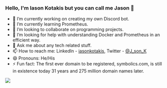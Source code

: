    ### Hello, I'm Iason Kotakis but you can call me Jason 👋


   - 🔭 I’m currently working on creating my own Discord bot.
   - 🌱 I’m currently learning Prometheus.
   - 👯 I’m looking to collaborate on programming projects.
   - 🤔 I’m looking for help with understanding Docker and Prometheus in an efficient way. 
   - 💬 Ask me about any tech related stuff.
   - 📫 How to reach me: LinkedIn - [iasonkotakis](https://www.linkedin.com/in/iasonkotakis/), Twitter - [@J_son_K](https://twitter.com/J_son_K)
   - 😄 Pronouns: He/His
   - ⚡ Fun fact: The first ever domain to be registered, symbolics.com, is still in existence today 31 years and 275 million domain names later.

 <img src="https://github-readme-stats.vercel.app/api?username=iasonkotakis&&show_icons=true&title_color=ffffff&icon_color=bb2acf&text_color=daf7dc&bg_color=151515">

